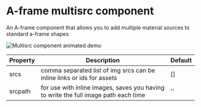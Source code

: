 # A-frame multisrc component
An A-frame component that allows you to add multiple material sources to standard a-frame shapes

![Multisrc component animated demo](https://raw.githubusercontent.com/elbobo/aframe-multisrc-component/master/multisrc_animateddemo.gif)

Property | Description | Default
--- | --- | ---
srcs | comma separated list of img srcs can be inline links or ids for assets | []
srcpath | for use with inline images, saves you having to write the full image path each time | ''
